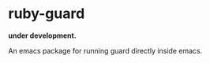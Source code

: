 ruby-guard
==========

**under development.** 

An emacs package for running guard directly inside emacs.
